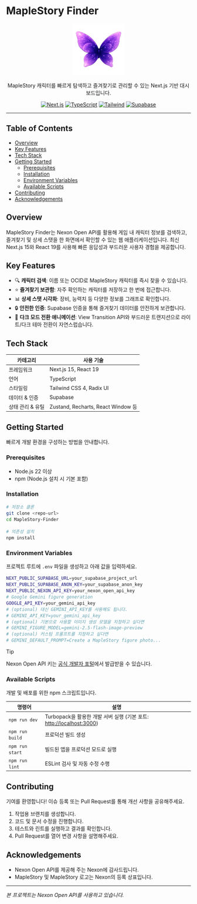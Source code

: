 # MapleStory Finder

<p align="center">
  <img src="./public/Reheln.png" width="140" alt="Finder logo" />
</p>

<p align="center">
  MapleStory 캐릭터를 빠르게 탐색하고 즐겨찾기로 관리할 수 있는 Next.js 기반 대시보드입니다.
</p>

<p align="center">
  <a href="https://nextjs.org/"><img src="https://img.shields.io/badge/Next.js-000?logo=nextdotjs&logoColor=fff" alt="Next.js" /></a>
  <a href="https://www.typescriptlang.org/"><img src="https://img.shields.io/badge/TypeScript-3178C6?logo=typescript&logoColor=fff" alt="TypeScript" /></a>
  <a href="https://tailwindcss.com/"><img src="https://img.shields.io/badge/Tailwind_CSS-38B2AC?logo=tailwindcss&logoColor=fff" alt="Tailwind" /></a>
  <a href="https://supabase.com/"><img src="https://img.shields.io/badge/Supabase-3ecf8e?logo=supabase&logoColor=000" alt="Supabase" /></a>
</p>

---

## Table of Contents
- [Overview](#overview)
- [Key Features](#key-features)
- [Tech Stack](#tech-stack)
- [Getting Started](#getting-started)
  - [Prerequisites](#prerequisites)
  - [Installation](#installation)
  - [Environment Variables](#environment-variables)
  - [Available Scripts](#available-scripts)
- [Contributing](#contributing)
- [Acknowledgements](#acknowledgements)

## Overview
MapleStory Finder는 Nexon Open API를 활용해 게임 내 캐릭터 정보를 검색하고, 즐겨찾기 및 상세 스탯을 한 화면에서 확인할 수 있는 웹 애플리케이션입니다. 최신 Next.js 15와 React 19를 사용해 빠른 응답성과 부드러운 사용자 경험을 제공합니다.

## Key Features
- 🔍 **캐릭터 검색**: 이름 또는 OCID로 MapleStory 캐릭터를 즉시 찾을 수 있습니다.
- ⭐ **즐겨찾기 보관함**: 자주 확인하는 캐릭터를 저장하고 한 번에 접근합니다.
- 📊 **상세 스탯 시각화**: 장비, 능력치 등 다양한 정보를 그래프로 확인합니다.
- 🔒 **안전한 인증**: Supabase 인증을 통해 즐겨찾기 데이터를 안전하게 보관합니다.
- 🌙 **다크 모드 전환 애니메이션**: View Transition API와 부드러운 트랜지션으로 라이트/다크 테마 전환이 자연스럽습니다.

## Tech Stack
| 카테고리 | 사용 기술 |
| --- | --- |
| 프레임워크 | Next.js 15, React 19 |
| 언어 | TypeScript |
| 스타일링 | Tailwind CSS 4, Radix UI |
| 데이터 & 인증 | Supabase |
| 상태 관리 & 유틸 | Zustand, Recharts, React Window 등 |

## Getting Started
빠르게 개발 환경을 구성하는 방법을 안내합니다.

### Prerequisites
- Node.js 22 이상
- npm (Node.js 설치 시 기본 포함)

### Installation
```bash
# 저장소 클론
git clone <repo-url>
cd MapleStory-Finder

# 의존성 설치
npm install
```

### Environment Variables
프로젝트 루트에 `.env` 파일을 생성하고 아래 값을 입력하세요.

```bash
NEXT_PUBLIC_SUPABASE_URL=your_supabase_project_url
NEXT_PUBLIC_SUPABASE_ANON_KEY=your_supabase_anon_key
NEXT_PUBLIC_NEXON_API_KEY=your_nexon_open_api_key
# Google Gemini figure generation
GOOGLE_API_KEY=your_gemini_api_key
# (optional) 대신 GEMINI_API_KEY를 사용해도 됩니다.
# GEMINI_API_KEY=your_gemini_api_key
# (optional) 기본으로 사용할 이미지 생성 모델을 지정하고 싶다면
# GEMINI_FIGURE_MODEL=gemini-2.5-flash-image-preview
# (optional) 커스텀 프롬프트를 지정하고 싶다면
# GEMINI_DEFAULT_PROMPT=Create a MapleStory figure photo...
```

> [!TIP]
> Nexon Open API 키는 [공식 개발자 포털](https://openapi.nexon.com/)에서 발급받을 수 있습니다.

### Available Scripts
개발 및 배포를 위한 npm 스크립트입니다.

| 명령어 | 설명 |
| --- | --- |
| `npm run dev` | Turbopack을 활용한 개발 서버 실행 (기본 포트: <http://localhost:3000>) |
| `npm run build` | 프로덕션 빌드 생성 |
| `npm run start` | 빌드된 앱을 프로덕션 모드로 실행 |
| `npm run lint` | ESLint 검사 및 자동 수정 수행 |

## Contributing
기여를 환영합니다! 이슈 등록 또는 Pull Request를 통해 개선 사항을 공유해주세요.

1. 작업용 브랜치를 생성합니다.
2. 코드 및 문서 수정을 진행합니다.
3. 테스트와 린트를 실행하고 결과를 확인합니다.
4. Pull Request를 열어 변경 사항을 설명해주세요.

## Acknowledgements
- Nexon Open API를 제공해 주는 Nexon에 감사드립니다.
- MapleStory 및 MapleStory 로고는 Nexon의 등록 상표입니다.

---

*본 프로젝트는 Nexon Open API를 사용하고 있습니다.*
